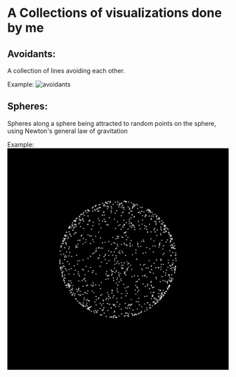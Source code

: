 # A Collections of visualizations done by me

## Avoidants:
A collection of lines avoiding each other.

Example:
![avoidants](avoidants/example.gif)


## Spheres:
Spheres along a sphere being attracted to random points on the sphere, using Newton's general law of gravitation

Example:
![spheres](spheres/example.gif)
